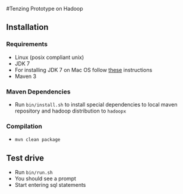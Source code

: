 #Tenzing Prototype on Hadoop

## Installation

### Requirements
- Linux (posix compliant unix)
- JDK 7
- For installing JDK 7 on Mac OS follow [these](http://code.google.com/p/openjdk-osx-build/) instructions
- Maven 3

### Maven Dependencies
- Run `bin/install.sh` to install special dependencies to local maven repository and hadoop distribution to `hadoopx`

### Compilation
- `mvn clean package`

## Test drive
- Run `bin/run.sh`
- You should see a prompt
- Start entering sql statements
